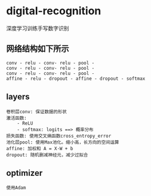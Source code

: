# digital-recognition
深度学习训练手写数字识别

## 网络结构如下所示
    conv - relu - conv- relu - pool -  
    conv - relu - conv- relu - pool -  
    conv - relu - conv- relu - pool -  
    affine - relu - dropout - affine - dropout - softmax  

## layers
    卷积层conv: 保证数据的形状  
    激活函数:  
        - ReLU  
        - softmax: logits ==> 概率分布  
    损失函数: 使用交叉熵函数cross_entropy_error  
    池化层pool: 使用Max池化。缩小高，长方向的空间运算    
    affine: 加权和 A = X·W + b  
    dropout: 随机删减神经元，减少过拟合  

## optimizer
    使用Adam


